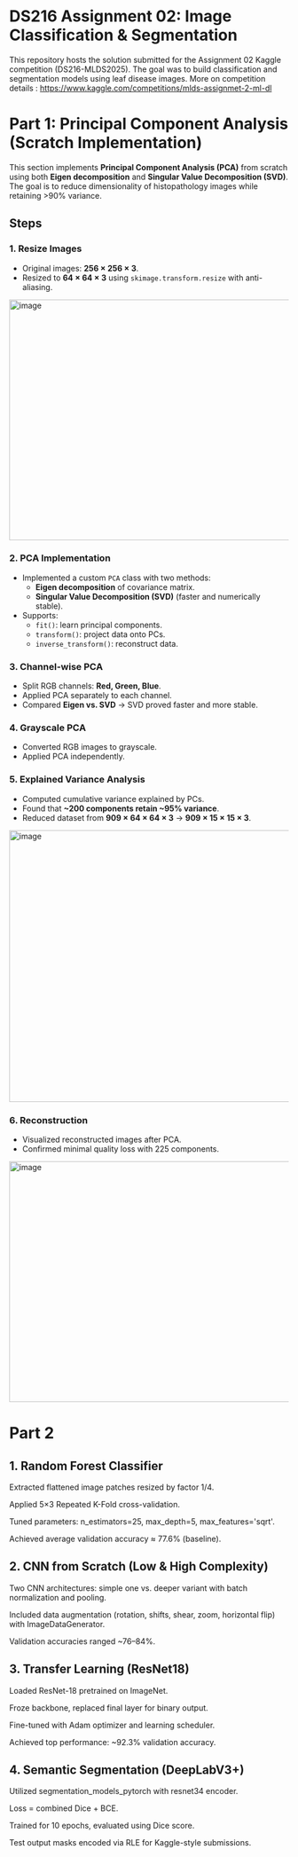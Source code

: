 # DS216 Assignment 02: Image Classification & Segmentation 

This repository hosts the solution submitted for the Assignment 02 Kaggle competition (DS216-MLDS2025). The goal was to build classification and segmentation models using leaf disease images. More on competition details : https://www.kaggle.com/competitions/mlds-assignmet-2-ml-dl

# Part 1: Principal Component Analysis (Scratch Implementation)

This section implements **Principal Component Analysis (PCA)** from scratch using both **Eigen decomposition** and **Singular Value Decomposition (SVD)**. The goal is to reduce dimensionality of histopathology images while retaining >90% variance.

## Steps

### 1. Resize Images
- Original images: **256 × 256 × 3**.  
- Resized to **64 × 64 × 3** using `skimage.transform.resize` with anti-aliasing.
<img width="795" height="434" alt="image" src="https://github.com/user-attachments/assets/f50394ef-4110-4b04-b752-d0e90502376e" />


### 2. PCA Implementation
- Implemented a custom `PCA` class with two methods:
  - **Eigen decomposition** of covariance matrix.
  - **Singular Value Decomposition (SVD)** (faster and numerically stable).
- Supports:
  - `fit()`: learn principal components.  
  - `transform()`: project data onto PCs.  
  - `inverse_transform()`: reconstruct data.  

### 3. Channel-wise PCA
- Split RGB channels: **Red, Green, Blue**.  
- Applied PCA separately to each channel.  
- Compared **Eigen vs. SVD** → SVD proved faster and more stable.  

### 4. Grayscale PCA
- Converted RGB images to grayscale.  
- Applied PCA independently.  

### 5. Explained Variance Analysis
- Computed cumulative variance explained by PCs.  
- Found that **~200 components retain ~95% variance**.  
- Reduced dataset from **909 × 64 × 64 × 3** → **909 × 15 × 15 × 3**.
<img width="1989" height="490" alt="image" src="https://github.com/user-attachments/assets/d1f94942-a2fa-46a2-a4e9-56eef9d8d839" />
 

### 6. Reconstruction
- Visualized reconstructed images after PCA.  
- Confirmed minimal quality loss with 225 components.  
<img width="795" height="434" alt="image" src="https://github.com/user-attachments/assets/d67d4691-54bc-424e-b0c8-2508477ce312" />


# Part 2 

## 1. Random Forest Classifier

Extracted flattened image patches resized by factor 1/4.

Applied 5×3 Repeated K-Fold cross-validation.

Tuned parameters: n_estimators=25, max_depth=5, max_features='sqrt'.

Achieved average validation accuracy ≈ 77.6% (baseline).

## 2. CNN from Scratch (Low & High Complexity)

Two CNN architectures: simple one vs. deeper variant with batch normalization and pooling.

Included data augmentation (rotation, shifts, shear, zoom, horizontal flip) with ImageDataGenerator.

Validation accuracies ranged ~76–84%.

## 3. Transfer Learning (ResNet18)

Loaded ResNet-18 pretrained on ImageNet.

Froze backbone, replaced final layer for binary output.

Fine-tuned with Adam optimizer and learning scheduler.

Achieved top performance: ~92.3% validation accuracy.

## 4. Semantic Segmentation (DeepLabV3+)

Utilized segmentation_models_pytorch with resnet34 encoder.

Loss = combined Dice + BCE.

Trained for 10 epochs, evaluated using Dice score.

Test output masks encoded via RLE for Kaggle-style submissions.
